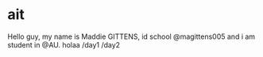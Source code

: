 # ait
Hello guy, my name is Maddie GITTENS, id school @magittens005 and i am student in @AU. holaa
/day1
/day2
